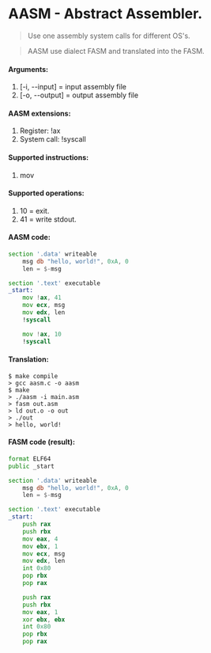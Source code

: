 # AASM - Abstract Assembler.
> Use one assembly system calls for different OS's.

> AASM use dialect FASM and translated into the FASM.

#### Arguments:
1. [-i, --input] = input assembly file
2. [-o, --output] = output assembly file

#### AASM extensions:
1. Register: !ax
2. System call: !syscall

#### Supported instructions:
1. mov

#### Supported operations:
1. 10 = exit.
2. 41 = write stdout.

#### AASM code:
```asm
section '.data' writeable
    msg db "hello, world!", 0xA, 0
    len = $-msg

section '.text' executable
_start:
    mov !ax, 41
    mov ecx, msg
    mov edx, len
    !syscall

    mov !ax, 10
    !syscall
```

#### Translation:
```
$ make compile
> gcc aasm.c -o aasm
$ make
> ./aasm -i main.asm
> fasm out.asm
> ld out.o -o out
> ./out
> hello, world!
```

#### FASM code (result):
```asm
format ELF64
public _start

section '.data' writeable
    msg db "hello, world!", 0xA, 0
    len = $-msg

section '.text' executable
_start:
    push rax
    push rbx
    mov eax, 4
    mov ebx, 1
    mov ecx, msg
    mov edx, len
    int 0x80
    pop rbx
    pop rax

    push rax
    push rbx
    mov eax, 1
    xor ebx, ebx
    int 0x80
    pop rbx
    pop rax
```
